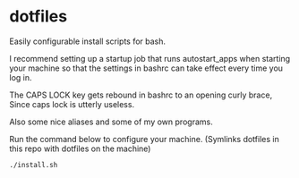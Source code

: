 # dotfiles
Easily configurable install scripts for bash.

I recommend setting up a startup job that runs autostart_apps when starting
your machine so that the settings in bashrc can take effect every time you log in.

The CAPS LOCK key gets rebound in bashrc to an opening curly brace, Since caps lock is utterly useless.

Also some nice aliases and some of my own programs.

Run the command below to configure your machine. (Symlinks dotfiles in this repo with dotfiles on the machine)
```sh
./install.sh